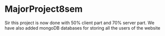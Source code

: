 # MajorProject8sem

Sir this project is now done with 50% client part and 70% server part. We have also added mongoDB databases for storing all the users of the website
